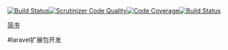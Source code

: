 [![Build Status](https://travis-ci.org/haichenglouzhu/xingzhilong-laravel-extentive.svg?branch=master)](https://travis-ci.org/haichenglouzhu/xingzhilong-laravel-extentive)[![Scrutinizer Code Quality](https://scrutinizer-ci.com/g/haichenglouzhu/xingzhilong-laravel-extentive/badges/quality-score.png?b=master)](https://scrutinizer-ci.com/g/haichenglouzhu/xingzhilong-laravel-extentive/?branch=master)[![Code Coverage](https://scrutinizer-ci.com/g/haichenglouzhu/xingzhilong-laravel-extentive/badges/coverage.png?b=master)](https://scrutinizer-ci.com/g/haichenglouzhu/xingzhilong-laravel-extentive/?branch=master)[![Build Status](https://scrutinizer-ci.com/g/haichenglouzhu/xingzhilong-laravel-extentive/badges/build.png?b=master)](https://scrutinizer-ci.com/g/haichenglouzhu/xingzhilong-laravel-extentive/build-status/master)

[简书](http://www.jianshu.com)

#laravel扩展包开发
